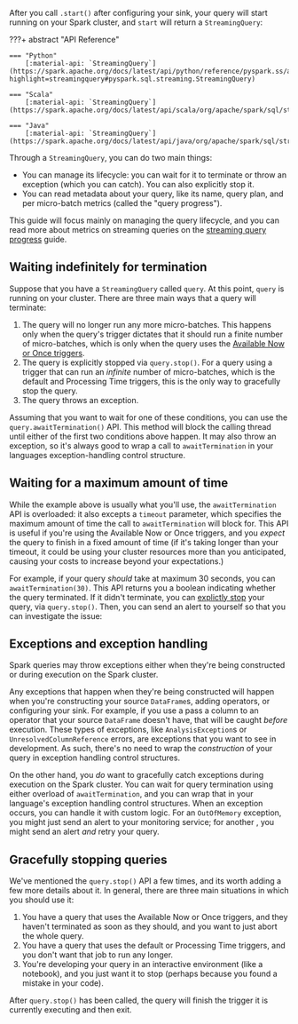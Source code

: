 After you call `.start()` after configuring your sink, your query will start running on your Spark cluster, and `start` will return a `StreamingQuery`: 

???+ abstract "API Reference"

    === "Python"
        [:material-api: `StreamingQuery`](https://spark.apache.org/docs/latest/api/python/reference/pyspark.ss/api/pyspark.sql.streaming.StreamingQuery.html?highlight=streamingquery#pyspark.sql.streaming.StreamingQuery)

    === "Scala"
        [:material-api: `StreamingQuery`](https://spark.apache.org/docs/latest/api/scala/org/apache/spark/sql/streaming/StreamingQuery.html)
        
    === "Java"
        [:material-api: `StreamingQuery`](https://spark.apache.org/docs/latest/api/java/org/apache/spark/sql/streaming/StreamingQuery.html)

Through a `StreamingQuery`, you can do two main things:

- You can manage its lifecycle: you can wait for it to terminate or throw an exception (which you can catch). You can also explicitly stop it.
- You can read metadata about your query, like its name, query plan, and per micro-batch metrics (called the "query progress").

This guide will focus mainly on managing the query lifecycle, and you can read more about metrics on streaming queries on the [streaming query progress](./query_progress.md#via-a-streamingquery) guide.

    
## Waiting indefinitely for termination

Suppose that you have a `StreamingQuery` called `query`. At this point, `query` is running on your cluster. There are three main ways that a query will terminate:

1. The query will no longer run any more micro-batches. This happens only when the query's trigger dictates that it should run a finite number of micro-batches, which is only when the query uses the [Available Now or Once triggers]().
2. The query is explicitly stopped via `query.stop()`. For a query using a trigger that can run an _infinite_ number of micro-batches, which is the default and Processing Time triggers, this is the only way to gracefully stop the query.
3. The query throws an exception.

Assuming that you want to wait for one of these conditions, you can use the `query.awaitTermination()` API. This method will block the calling thread until either of the first two conditions above happen. It may also throw an exception, so it's always good to wrap a call to `awaitTermination` in your languages exception-handling control structure.

## Waiting for a maximum amount of time

While the example above is usually what you'll use, the `awaitTermination` API is overloaded: it also excepts a `timeout` parameter, which specifies the maximum amount of time the call to `awaitTermination` will block for. This API is useful if you're using the Available Now or Once triggers, and you _expect_ the query to finish in a fixed amount of time (if it's taking longer than your timeout, it could be using your cluster resources more than you anticipated, causing your costs to increase beyond your expectations.)

For example, if your query _should_ take at maximum 30 seconds, you can `awaitTermination(30)`. This API returns you a boolean indicating whether the query terminated. If it didn't terminate, you can [explictly stop]() your query, via `query.stop()`. Then, you can send an alert to yourself so that you can investigate the issue:


<!-- TODO(neil): Example -->

## Exceptions and exception handling 

Spark queries may throw exceptions either when they're being constructed or during execution on the Spark cluster.

Any exceptions that happen when they're being constructed will happen when you're constructing your source `DataFrame`s, adding operators, or configuring your sink. For example, if you use a pass a column to an operator that your source `DataFrame` doesn't have, that will be caught _before_ execution. These types of exceptions, like `AnalysisException`s or `UnresolvedColumnReference` errors, are exceptions that you want to see in development. As such, there's no need to wrap the _construction_ of your query in exception handling control structures.

On the other hand, you _do_ want to gracefully catch exceptions during execution on the Spark cluster. You can wait for query termination using either overload of `awaitTermination`, and you can wrap that in your language's exception handling control structures. When an exception occurs, you can handle it with custom logic. For an `OutOfMemory` exception, you might just send an alert to your monitoring service; for another <!-- TODO(neil), which? --->, you might send an alert _and_ retry your query.

<!-- TODO(neil): Example -->

## Gracefully stopping queries

We've mentioned the `query.stop()` API a few times, and its worth adding a few more details about it. In general, there are three main situations in which you should use it:

1. You have a query that uses the Available Now or Once triggers, and they haven't terminated as soon as they should, and you want to just abort the whole query.
2. You have a query that uses the default or Processing Time triggers, and you don't want that job to run any longer.
3. You're developing your query in an interactive environment (like a notebook), and you just want it to stop (perhaps because you found a mistake in your code).

After `query.stop()` has been called, the query will finish the trigger it is currently executing and then exit.
